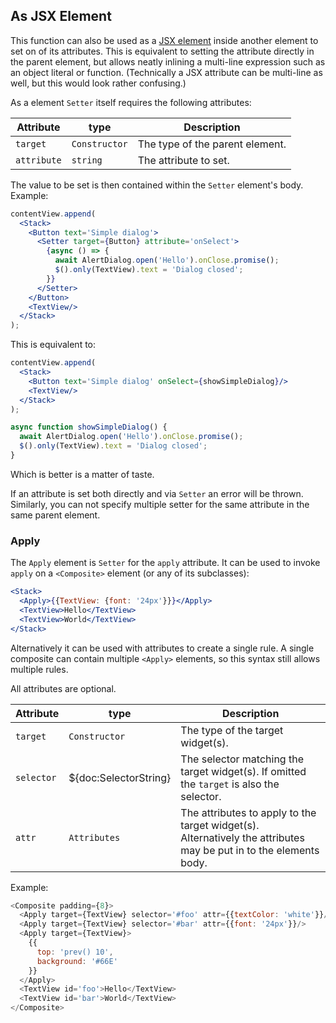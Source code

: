 ## As JSX Element

This function can also be used as a [JSX element](./declarative-ui.md#jsx-specifics) inside another element to set on of its attributes. This is equivalent to setting the attribute directly in the parent element, but allows neatly inlining a multi-line expression such as an object literal or function. (Technically a JSX attribute can be multi-line as well, but this would look rather confusing.)

As a element `Setter` itself requires the following attributes:

Attribute | type | Description
-|-|-
`target`| `Constructor` | The type of the parent element.
`attribute`| `string` | The attribute to set.

The value to be set is then contained within the `Setter` element's body. Example:

```jsx
contentView.append(
  <Stack>
    <Button text='Simple dialog'>
      <Setter target={Button} attribute='onSelect'>
        {async () => {
          await AlertDialog.open('Hello').onClose.promise();
          $().only(TextView).text = 'Dialog closed';
        }}
      </Setter>
    </Button>
    <TextView/>
  </Stack>
);
```

This is equivalent to:

```jsx
contentView.append(
  <Stack>
    <Button text='Simple dialog' onSelect={showSimpleDialog}/>
    <TextView/>
  </Stack>
);

async function showSimpleDialog() {
  await AlertDialog.open('Hello').onClose.promise();
  $().only(TextView).text = 'Dialog closed';
}
```

Which is better is a matter of taste.

If an attribute is set both directly and via `Setter` an error will be thrown. Similarly, you can not specify multiple setter for the same attribute in the same parent element.

### Apply

The `Apply` element is `Setter` for the `apply` attribute. It can be used to invoke `apply` on a `<Composite>` element (or any of its subclasses):

```jsx
<Stack>
  <Apply>{{TextView: {font: '24px'}}}</Apply>
  <TextView>Hello</TextView>
  <TextView>World</TextView>
</Stack>
```

Alternatively it can be used with attributes to create a single rule. A single composite can contain multiple `<Apply>` elements, so this syntax still allows multiple rules.

All attributes are optional.

Attribute | type | Description
-|-|-
`target`| `Constructor` | The type of the target widget(s).
`selector`| ${doc:SelectorString} | The selector matching the target widget(s). If omitted the `target` is also the selector.
`attr`| `Attributes` | The attributes to apply to the target widget(s). Alternatively the attributes may be put in to the elements body.

Example:

```js
<Composite padding={8}>
  <Apply target={TextView} selector='#foo' attr={{textColor: 'white'}}/>
  <Apply target={TextView} selector='#bar' attr={{font: '24px'}}/>
  <Apply target={TextView}>
    {{
      top: 'prev() 10',
      background: '#66E'
    }}
  </Apply>
  <TextView id='foo'>Hello</TextView>
  <TextView id='bar'>World</TextView>
</Composite>
```
